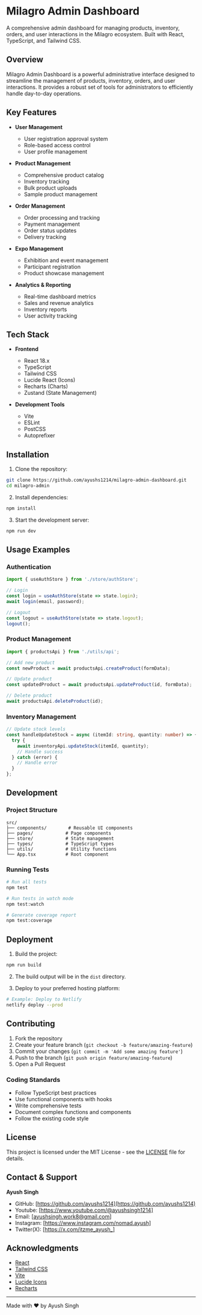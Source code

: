 # Milagro Admin Dashboard

A comprehensive admin dashboard for managing products, inventory, orders, and user interactions in the Milagro ecosystem. Built with React, TypeScript, and Tailwind CSS.

## Overview

Milagro Admin Dashboard is a powerful administrative interface designed to streamline the management of products, inventory, orders, and user interactions. It provides a robust set of tools for administrators to efficiently handle day-to-day operations.

## Key Features

- **User Management**
  - User registration approval system
  - Role-based access control
  - User profile management

- **Product Management**
  - Comprehensive product catalog
  - Inventory tracking
  - Bulk product uploads
  - Sample product management

- **Order Management**
  - Order processing and tracking
  - Payment management
  - Order status updates
  - Delivery tracking

- **Expo Management**
  - Exhibition and event management
  - Participant registration
  - Product showcase management

- **Analytics & Reporting**
  - Real-time dashboard metrics
  - Sales and revenue analytics
  - Inventory reports
  - User activity tracking

## Tech Stack

- **Frontend**
  - React 18.x
  - TypeScript
  - Tailwind CSS
  - Lucide React (Icons)
  - Recharts (Charts)
  - Zustand (State Management)

- **Development Tools**
  - Vite
  - ESLint
  - PostCSS
  - Autoprefixer

## Installation

1. Clone the repository:
```bash 
git clone https://github.com/ayushs1214/milagro-admin-dashboard.git
cd milagro-admin
```

2. Install dependencies:
```bash
npm install
```

3. Start the development server:
```bash
npm run dev
```

## Usage Examples

### Authentication

```typescript
import { useAuthStore } from './store/authStore';

// Login
const login = useAuthStore(state => state.login);
await login(email, password);

// Logout
const logout = useAuthStore(state => state.logout);
logout();
```

### Product Management

```typescript
import { productsApi } from './utils/api';

// Add new product
const newProduct = await productsApi.createProduct(formData);

// Update product
const updatedProduct = await productsApi.updateProduct(id, formData);

// Delete product
await productsApi.deleteProduct(id);
```

### Inventory Management

```typescript
// Update stock levels
const handleUpdateStock = async (itemId: string, quantity: number) => {
  try {
    await inventoryApi.updateStock(itemId, quantity);
    // Handle success
  } catch (error) {
    // Handle error
  }
};
```

## Development

### Project Structure

```
src/
├── components/        # Reusable UI components
├── pages/            # Page components
├── store/            # State management
├── types/            # TypeScript types
├── utils/            # Utility functions
└── App.tsx           # Root component
```

### Running Tests

```bash
# Run all tests
npm test

# Run tests in watch mode
npm test:watch

# Generate coverage report
npm test:coverage
```

## Deployment

1. Build the project:
```bash
npm run build
```

2. The build output will be in the `dist` directory.

3. Deploy to your preferred hosting platform:
```bash
# Example: Deploy to Netlify
netlify deploy --prod
```

## Contributing

1. Fork the repository
2. Create your feature branch (`git checkout -b feature/amazing-feature`)
3. Commit your changes (`git commit -m 'Add some amazing feature'`)
4. Push to the branch (`git push origin feature/amazing-feature`)
5. Open a Pull Request

### Coding Standards

- Follow TypeScript best practices
- Use functional components with hooks
- Write comprehensive tests
- Document complex functions and components
- Follow the existing code style

## License

This project is licensed under the MIT License - see the [LICENSE](LICENSE) file for details.

## Contact & Support

**Ayush Singh**
- GitHub: [https://github.com/ayushs1214](https://github.com/ayushs1214)
- Youtube: [https://www.youtube.com/@ayushsingh1214]
- Email: [ayushsingh.work8@gmail.com]
- Instagram: [https://www.instagram.com/nomad.ayush]
- Twitter(X): [https://x.com/itzme_ayush_]

## Acknowledgments

- [React](https://reactjs.org/)
- [Tailwind CSS](https://tailwindcss.com/)
- [Vite](https://vitejs.dev/)
- [Lucide Icons](https://lucide.dev/)
- [Recharts](https://recharts.org/)

---

Made with ❤️ by Ayush Singh
